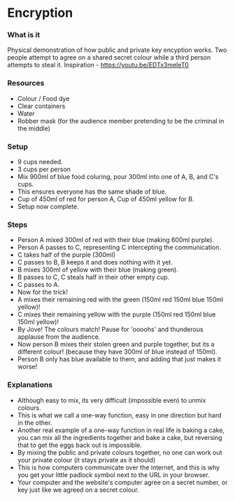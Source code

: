 # Encryption

### What is it
Physical demonstration of how public and private key encyption works. Two people attempt to agree on a shared secret colour while a third person attempts to steal it.
Inspiration - https://youtu.be/EDTx3meIeT0 

### Resources
- Colour / Food dye
- Clear containers 
- Water
- Robber mask (for the audience member pretending to be the criminal in the middle)

### Setup
 - 9 cups needed.
 - 3 cups per person
 - Mix 900ml of blue food coluring, pour 300ml into one of A, B, and C's cups.
 - This ensures everyone has the same shade of blue.
 - Cup of 450ml of red for person A, Cup of 450ml yellow for B.
 - Setup now complete.

### Steps

- Person A mixed 300ml of red with their blue (making 600ml purple).
- Person A passes to C, representing C intercepting the communication.
- C takes half of the purple (300ml)
- C passes to B, B keeps it and does nothing with it yet.
- B mixes 300ml of yellow with their blue (making green).
- B passes to C, C steals half in their other empty cup.
- C passes to A.
- Now for the trick!
- A mixes their remaining red with the green (150ml red 150ml blue 150ml yellow)!
- C mixes their remaining yellow with the purple (150ml red 150ml blue 150ml yellow)!
- By Jove! The colours match! Pause for 'oooohs' and thunderous applause from the audience.
- Now person B mixes their stolen green and purple together, but its a different colour! (because they have 300ml of blue instead of 150ml).
- Person B only has blue available to them, and adding that just makes it worse!

### Explanations 

- Although easy to mix, its very difficult (impossible even) to unmix colours.
- This is what we call a one-way function, easy in one direction but hard in the other.
- Another real example of a one-way function in real life is baking a cake, you can mix all the ingredients together and bake a cake, but reversing that to get the eggs back out is impossible.
- By mixing the public and private colours together, no one can work out your private colour (it stays private as it should)
- This is how computers communicate over the internet, and this is why you get your little padlock symbol next to the URL in your browser.
- Your computer and the website's computer agree on a secret number, or key just like we agreed on a secret colour.